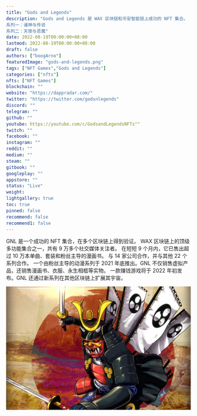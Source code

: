 ```yaml
---
title: "Gods and Legends"
description: "Gods and Legends 是 WAX 区块链和币安智能链上成功的 NFT 集合。
系列一：诸神与传说
系列二：天使与恶魔"
date: 2022-08-19T00:00:00+08:00
lastmod: 2022-08-19T00:00:00+08:00
draft: false
authors: ["boogArno"]
featuredImage: "gods-and-legends.png"
tags: ["NFT Games","Gods and Legends"]
categories: ["nfts"]
nfts: ["NFT Games"]
blockchain: ""
website: "https://dappradar.com/"
twitter: "https://twitter.com/godsnlegends"
discord: ""
telegram: ""
github: ""
youtube: https://youtube.com/c/GodsandLegendsNFTs""
twitch: ""
facebook: ""
instagram: ""
reddit: ""
medium: ""
steam: ""
gitbook: ""
googleplay: ""
appstore: ""
status: "Live"
weight: 
lightgallery: true
toc: true
pinned: false
recommend: false
recommend1: false
---
```

GNL 是一个成功的 NFT 集合，在多个区块链上得到验证。 WAX 区块链上的顶级多功能集合之一，共有 9 万多个社交媒体关注者。 在短短 9 个月内，它已售出超过 10 万本单曲、套装和粉丝主导的漫画书。 与 14 家公司合作，并与其他 22 个系列合作。 一个由粉丝主导的动漫系列于 2021 年底推出。GNL 不仅销售虚拟产品，还销售漫画书、衣服、永生相框等实物。 一款赚钱游戏将于 2022 年初发布。GNL 还通过新系列在其他区块链上扩展其宇宙。

![godsandlegends-dapp-games-wax-image1_ad9b63d16d979c9ea5ab7f8262c25f91](godsandlegends-dapp-games-wax-image1_ad9b63d16d979c9ea5ab7f8262c25f91.png)